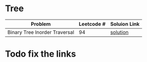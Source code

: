 # Tree

| Problem           | Leetcode # | Soluion Link                                                                                                                  |
| ----------------- | ---------- | ----------------------------------------------------------------------------------------------------------------------------- |
| Binary Tree Inorder Traversal | 94         | [solution](https://github.com/Manuelopez/Neetcode/blob/main/sliding%20window/best%20time%20to%20buy%20and%20sell%20strock.md) |

# Todo fix the links
